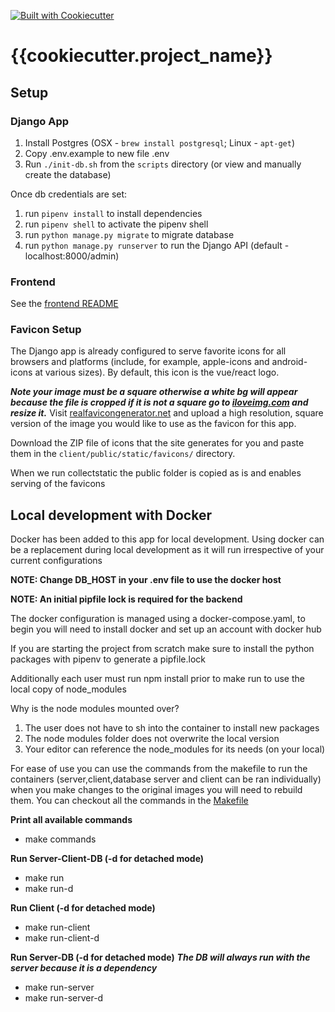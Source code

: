 [![Built with Cookiecutter](https://img.shields.io/badge/built%20with-Cookiecutter-ff69b4.svg?logo=cookiecutter)](https://github.com/cookiecutter/cookiecutter)

# {{cookiecutter.project_name}}

## Setup

### Django App
1. Install Postgres (OSX - `brew install postgresql`; Linux - `apt-get`)
1. Copy .env.example to new file .env 
1. Run `./init-db.sh` from the `scripts` directory (or view and manually create the database)

Once db credentials are set:
1. run `pipenv install` to install dependencies 
1. run `pipenv shell` to activate the pipenv shell
1. run `python manage.py migrate` to migrate database
1. run `python manage.py runserver` to run the Django API (default - localhost:8000/admin)


### Frontend
See the [frontend README](client/README.md)


### Favicon Setup


The Django app is already configured to serve favorite icons for all browsers and platforms (include, for example, apple-icons and android-icons at various sizes). By default, this icon is the vue/react logo.

***Note your image must be a square otherwise a white bg will appear because the file is cropped if it is not a square go to [iloveimg.com](https://www.iloveimg.com/resize-image) and resize it.*** 
Visit [realfavicongenerator.net](https://realfavicongenerator.net/) and upload a high resolution, square version of the image you would like to use as the favicon for this app.

Download the ZIP file of icons that the site generates for you and paste them in the `client/public/static/favicons/` directory.

When we run collectstatic the public folder is copied as is and enables serving of the favicons

## Local development with Docker ##

Docker has been added to this app for local development. Using docker can be a replacement during local development as it will run irrespective of your current configurations 

**NOTE: Change DB_HOST in your .env file to use the docker host**

**NOTE: An initial pipfile lock is required for the backend**

The docker configuration is managed using a docker-compose.yaml, to begin you will need to install docker and set up an account with docker hub

If you are starting the project from scratch make sure to install the python packages with pipenv to generate a pipfile.lock 

Additionally each user must run npm install prior to make run to use the local copy of node_modules

Why is the node modules mounted over?
1. The user does not have to sh into the container to install new packages
2. The node modules folder does not overwrite the local version 
3. Your editor can reference the node_modules for its needs (on your local)

For ease of use you can use the commands from the makefile to run the containers (server,client,database server and client can be ran individually) when you make changes to the original images you will need to rebuild them.
You can checkout all the commands in the [Makefile](./Makefile)

**Print all available commands**
- make commands

**Run Server-Client-DB (-d for detached mode)**
- make run 
- make run-d 

**Run Client (-d for detached mode)**
- make run-client
- make run-client-d

**Run Server-DB (-d for detached mode)**
***The DB will always run with the server because it is a dependency***
- make run-server
- make run-server-d
